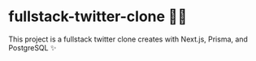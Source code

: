 # fullstack-twitter-clone 💙🦋

This project is a fullstack twitter clone creates with Next.js, Prisma, and PostgreSQL ✨
